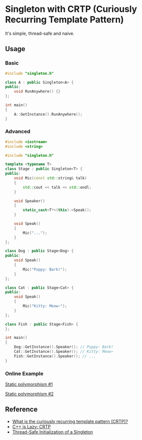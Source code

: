 # Singleton with CRTP (Curiously Recurring Template Pattern)

It's simple, thread-safe and naive.

## Usage

### Basic

```cpp
#include "singleton.h"

class A : public Singleton<A> {
public:
    void RunAnywhere() {}
};

int main()
{
    A::GetInstance().RunAnywhere();
}
```

### Advanced

```cpp
#include <iostream>
#include <string>

#include "singleton.h"

template <typename T>
class Stage : public Singleton<T> {
public:
    void Mic(const std::string& talk)
    {
        std::cout << talk << std::endl;
    }

    void Speaker()
    {
        static_cast<T*>(this)->Speak();
    }

    void Speak()
    {
        Mic("...");
    }
};

class Dog : public Stage<Dog> {
public:
    void Speak()
    {
        Mic("Puppy: Bark!");
    }
};

class Cat : public Stage<Cat> {
public:
    void Speak()
    {
        Mic("Kitty: Meow~");
    }
};

class Fish : public Stage<Fish> {
};

int main()
{
    Dog::GetInstance().Speaker(); // Puppy: Bark!
    Cat::GetInstance().Speaker(); // Kitty: Meow~
    Fish::GetInstance().Speaker(); // ...
}
```

### Online Example

[Static polymorphism #1](https://godbolt.org/z/xIom78)

[Static polymorphism #2](https://godbolt.org/z/sD6gmn)

## Reference

- [What is the curiously recurring template pattern (CRTP)?](https://stackoverflow.com/questions/4173254/what-is-the-curiously-recurring-template-pattern-crtp/4173298#4173298)
- [C++ is Lazy: CRTP](https://www.modernescpp.com/index.php/component/content/article/42-blog/functional/273-c-is-still-lazy)
- [Thread-Safe Initialization of a Singleton](https://www.modernescpp.com/index.php/thread-safe-initialization-of-a-singleton)
